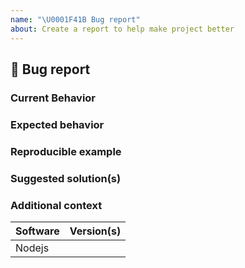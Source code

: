 ```yaml
---
name: "\U0001F41B Bug report"
about: Create a report to help make project better
---
```


## 🐛 Bug report

### Current Behavior

<!-- If applicable, add screenshots to help explain your problem. -->

### Expected behavior

<!-- A clear and concise description of what you expected to happen. -->

### Reproducible example

### Suggested solution(s)

<!-- How could we solve this bug? What changes would need to made to io-ts? -->

### Additional context

<!-- Add any other context about the problem here.  -->

<!-- PLEASE FILL THIS OUT -->

| Software | Version(s) |
| -------- | ---------- |
| Nodejs   |            |
